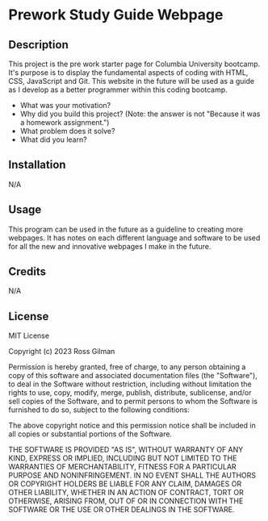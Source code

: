 # Prework Study Guide Webpage

## Description

This project is the pre work starter page for Columbia University bootcamp. It's purpose is to display the fundamental aspects of coding with HTML, CSS, JavaScript and Git. This website in the future will be used as a guide as I develop as a better programmer within this coding bootcamp. 

- What was your motivation?
- Why did you build this project? (Note: the answer is not "Because it was a homework assignment.")
- What problem does it solve?
- What did you learn?

## Installation

N/A

## Usage

This program can be used in the future as a guideline to creating more webpages. It has notes on each different language and software to be used for all the new and innovative webpages I make in the future. 

## Credits

N/A

## License

MIT License

Copyright (c) 2023 Ross Gilman

Permission is hereby granted, free of charge, to any person obtaining a copy
of this software and associated documentation files (the "Software"), to deal
in the Software without restriction, including without limitation the rights
to use, copy, modify, merge, publish, distribute, sublicense, and/or sell
copies of the Software, and to permit persons to whom the Software is
furnished to do so, subject to the following conditions:

The above copyright notice and this permission notice shall be included in all
copies or substantial portions of the Software.

THE SOFTWARE IS PROVIDED "AS IS", WITHOUT WARRANTY OF ANY KIND, EXPRESS OR
IMPLIED, INCLUDING BUT NOT LIMITED TO THE WARRANTIES OF MERCHANTABILITY,
FITNESS FOR A PARTICULAR PURPOSE AND NONINFRINGEMENT. IN NO EVENT SHALL THE
AUTHORS OR COPYRIGHT HOLDERS BE LIABLE FOR ANY CLAIM, DAMAGES OR OTHER
LIABILITY, WHETHER IN AN ACTION OF CONTRACT, TORT OR OTHERWISE, ARISING FROM,
OUT OF OR IN CONNECTION WITH THE SOFTWARE OR THE USE OR OTHER DEALINGS IN THE
SOFTWARE.



